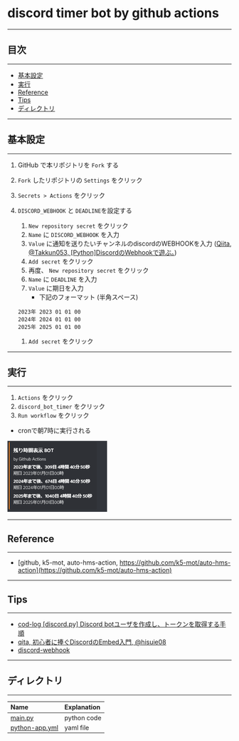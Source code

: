# discord timer bot by github actions

---
## 目次
---

* [基本設定](#基本設定)
* [実行](#実行)
* [Reference](#reference)
* [Tips](#tips)
* [ディレクトリ](#ディレクトリ)

---
## 基本設定
---
1. GitHub で本リポジトリを `Fork` する
1. `Fork` したリポジトリの `Settings` をクリック
1. `Secrets > Actions` をクリック
1. `DISCORD_WEBHOOK` と `DEADLINE`を設定する
    1. `New repository secret` をクリック
    1. `Name` に `DISCORD_WEBHOOK` を入力
    1. `Value` に通知を送りたいチャンネルのdiscordのWEBHOOKを入力 ([Qiita, @Takkun053, [Python]DiscordのWebhookで遊ぶ。](https://qiita.com/Takkun053/items/88e2d86838f711fda7e5))
    1. `Add secret` をクリック
    2. 再度、 `New repository secret` をクリック
    3. `Name` に `DEADLINE` を入力
    4. `Value` に期日を入力 
        - 下記のフォーマット (半角スペース)

    ~~~
    2023年 2023 01 01 00
    2024年 2024 01 01 00
    2025年 2025 01 01 00
    ~~~
    1. `Add secret` をクリック

---
## 実行
---
1. `Actions` をクリック
1. `discord_bot_timer` をクリック
1. `Run workflow` をクリック
- cronで朝7時に実行される

![スクリーンショット](./pic/discord_.screenshot.png) 

---
## Reference
---
- [github, k5-mot, auto-hms-action, https://github.com/k5-mot/auto-hms-action](https://github.com/k5-mot/auto-hms-action)

---
## Tips
---
- [cod-log [discord.py] Discord botユーザを作成し、トークンを取得する手順](https://cod-sushi.com/discord-py-token/)
- [qita, 初心者に捧ぐDiscordのEmbed入門, @hisuie08](https://qiita.com/hisuie08/items/5b63924156080694fc81)
- [discord-webhook](https://pypi.org/project/discord-webhook/)
---
##  ディレクトリ
---

|Name|Explanation|
|:-------------|:---|
|[main.py](./main.py) |python code|
|[python-app.yml](./.github/workflows/python-app.yml)|yaml file|
